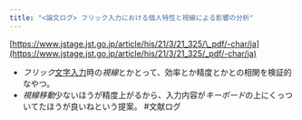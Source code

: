 ```yaml
---
title: "<論文ログ> フリック入力における個人特性と視線による影響の分析"
---
```


[https://www.jstage.jst.go.jp/article/his/21/3/21_325/\_pdf/-char/ja](https://www.jstage.jst.go.jp/article/his/21/3/21_325/_pdf/-char/ja)

* *フリック*[文字入力](%E6%96%87%E5%AD%97%E5%85%A5%E5%8A%9B.md)時の*視線*とかとって、効率とか精度とかとの相関を検証的なやつ。
* *視線移動*少ないほうが精度上がるから、入力内容が*キーボード*の上にくっついてたほうが良いねという提案。
  \#文献ログ

